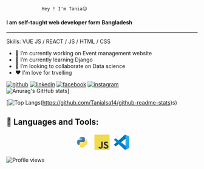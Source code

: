
 
             
                 Hey ! I'm Tania😊
                 
#### I am self-taught web developer form Bangladesh
----------------------------------------------------


Skills: VUE JS / REACT / JS / HTML / CSS

- 🔭 I’m currently working on Event management website
- 🌱 I’m currently learning Django 
- 👯 I’m looking to collaborate on  Data science 
- ❤  I'm love for trvelling

 

[<img src='https://cdn.jsdelivr.net/npm/simple-icons@1.0.1/icons/github.svg' alt='github' height='40'>](https://github.com/https://github.com/TaniaIsa14)  [<img src='https://cdn.jsdelivr.net/npm/simple-icons@1.0.1/icons/linkedin.svg' alt='linkedin' height='40'>](https://www.linkedin.com/in/https://www.linkedin.com/in/tania-isa-389804150//)  [<img src='https://cdn.jsdelivr.net/npm/simple-icons@1.0.1/icons/facebook.svg' alt='facebook' height='40'>](https://www.facebook.com/https://www.facebook.com/profile.php?id=100004461466997)  [<img src='https://cdn.jsdelivr.net/npm/simple-icons@1.0.1/icons/instagram.svg' alt='instagram' height='40'>](https://www.instagram.com/https://www.instagram.com/misty_soytan//)  
![Anurag's GitHub stats](https://github-readme-stats.vercel.app/api?username=Tania&show_icons=true&theme=synthwave )]

[![Top Langs](https://github-readme-stats.vercel.app/api/top-langs/?username=TaniaIsa14&hide=javascript,html)(https://github.com/TaniaIsa14/github-readme-stats)s)
## 🧰 Languages and Tools:
<p align="center">
<img src="https://raw.githubusercontent.com/github/explore/80688e429a7d4ef2fca1e82350fe8e3517d3494d/topics/python/python.png" alt="Python" height="40" style="vertical-align:top; margin:4px">
<img src="https://raw.githubusercontent.com/github/explore/80688e429a7d4ef2fca1e82350fe8e3517d3494d/topics/javascript/javascript.png" alt="Javascript" height="40" style="vertical-align:top; margin:4px">
<img src="https://raw.githubusercontent.com/github/explore/80688e429a7d4ef2fca1e82350fe8e3517d3494d/topics/visual-studio-code/visual-studio-code.png" alt="VS Code" height="40" style="vertical-align:top; margin:4px">
</p>



![Profile views](https://gpvc.arturio.dev/https://github.com/TaniaIsa14)  

